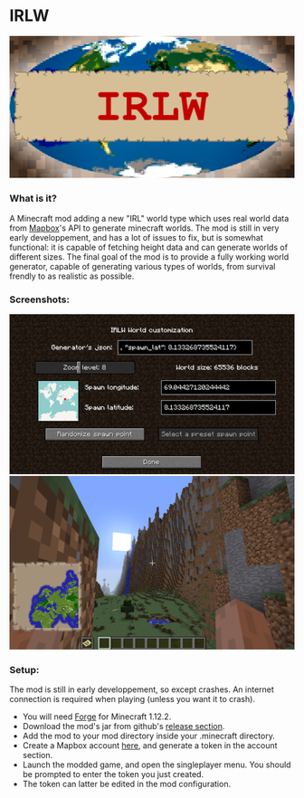 # IRLW
![IRLW Logo](https://raw.githubusercontent.com/SmylerMC/irlw/master/images/logo.png)

### What is it?
A Minecraft mod adding a new "IRL" world type which uses real world data from [Mapbox](https://www.mapbox.com/)'s API to generate minecraft worlds. The mod is still in very early developpement, and has a lot of issues to fix, but is somewhat functional: it is capable of fetching height data and can generate worlds of different sizes. The final goal of the mod is to provide a fully working  world generator, capable of generating various types of worlds, from survival frendly to as realistic as possible.

### Screenshots:
![Example image](https://raw.githubusercontent.com/SmylerMC/irlw/master/images/CustomizeIRLWorld.png)
![Example image](https://raw.githubusercontent.com/SmylerMC/irlw/master/images/Himalayas.png)
 
### Setup:
The mod is still in early developpement, so except crashes. An internet connection is required when playing (unless you want it to crash).

* You will need [Forge](https://files.minecraftforge.net/) for Minecraft 1.12.2.
* Download the mod's jar from github's [release section](https://github.com/SmylerMC/irlw/releases).
* Add the mod to your mod directory inside your .minecraft directory.
* Create a Mapbox account [here](https://www.mapbox.com/), and generate a token in the account section.
* Launch the modded game, and open the singleplayer menu. You should be prompted to enter the token you just created.
* The token can latter be edited in the mod configuration.
